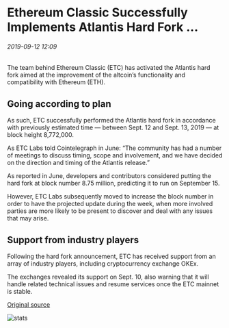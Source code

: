 # Ethereum Classic Successfully Implements Atlantis Hard Fork ...

###### 2019-09-12 12:09

The team behind Ethereum Classic (ETC) has activated the Atlantis hard fork aimed at the improvement of the altcoin’s functionality and compatibility with Ethereum (ETH).

## Going according to plan

As such, ETC successfully performed the Atlantis hard fork in accordance with previously estimated time — between Sept. 12 and Sept. 13, 2019 — at block height 8,772,000.

As ETC Labs told Cointelegraph in June: “The community has had a number of meetings to discuss timing, scope and involvement, and we have decided on the direction and timing of the Atlantis release.”

As reported in June, developers and contributors considered putting the hard fork at block number 8.75 million, predicting it to run on September 15.

However, ETC Labs subsequently moved to increase the block number in order to have the projected update during the week, when more involved parties are more likely to be present to discover and deal with any issues that may arise.

## Support from industry players

Following the hard fork announcement, ETC has received support from an array of industry players, including cryptocurrency exchange OKEx.

The exchanges revealed its support on Sept. 10, also warning that it will handle related technical issues and resume services once the ETC mainnet is stable.

[Original source](https://cointelegraph.com/news/ethereum-classic-successfully-implements-atlantis-hard-fork)

![stats](https://c.statcounter.com/11760860/0/a89fa40b/1/ "stats")